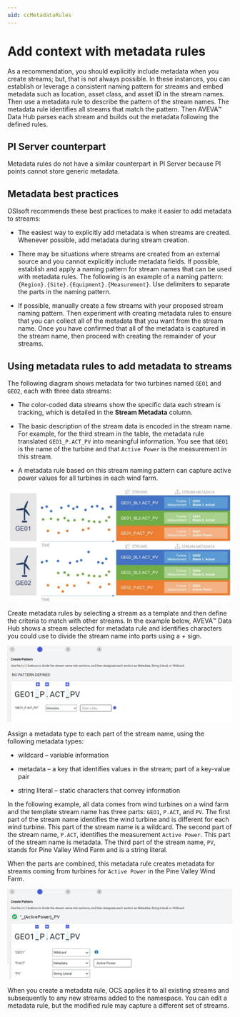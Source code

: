 ```yaml
---
uid: ccMetadataRules
---
```


# Add context with metadata rules

As a recommendation, you should explicitly include metadata when you create streams; but, that is not always possible. In these instances, you can establish or leverage a consistent naming pattern for streams and embed metadata such as location, asset class, and asset ID in the stream names. Then use a metadata rule to describe the pattern of the stream names. The metadata rule identifies all streams that match the pattern. Then AVEVA&trade; Data Hub parses each stream and builds out the metadata following the defined rules. 
<!-- Angela Flores 6/11/21 -Having read through the topic, I don't understand how you could use a metadata rule to "establish a consistent naming pattern". It seems like if the naming pattern is consistent, you can use metadata rules to decode the information stored in the name. Also, this topic talks about creating metadata rules and how they are applied to data streams, but then what? Where do I see this information? How does it help me? -->

## PI Server counterpart

Metadata rules do not have a similar counterpart in PI Server because PI points cannot store generic metadata. <!--If a similar feature existed in PI Server, it might be a tool that runs against a list of PI points and fills in their point attributes by parsing out different parts of a structured PI point name.--> <!-- Angela Flores 6/11/21 - I don't think the second sentence adds value. It is talking about a hypothetical tool. -->

## Metadata best practices  

OSIsoft recommends these best practices to make it easier to add metadata to streams:

- The easiest way to explicitly add metadata is when streams are created. Whenever possible, add metadata during stream creation.

- There may be situations where streams are created from an external source and you cannot explicitly include metadata fields. If possible, establish and apply a naming pattern for stream names that can be used with metadata rules.  The following is an example of a naming pattern: `{Region}.{Site}.{Equipment}.{Measurement}`. Use delimiters to separate the parts in the naming pattern. 

- If possible, manually create a few streams with your proposed stream naming pattern. Then experiment with creating metadata rules to ensure that you can collect all of the metadata that you want from the stream name. Once you have confirmed that all of the metadata is captured in the stream name, then proceed with creating the remainder of your streams.

## Using metadata rules to add metadata to streams

The following diagram shows metadata for two turbines named `GEO1` and `GEO2`, each with three data streams:

- The color-coded data streams show the specific data each stream is tracking, which is detailed in the **Stream Metadata** column.

- The basic description of the stream data is encoded in the stream name. For example, for the third stream in the table, the metadata rule translated `GEO1_P.ACT_PV` into meaningful information. You see that `GEO1` is the name of the turbine and that `Active Power` is the measurement in this stream.  

- A metadata rule based on this stream naming pattern can capture active power values for all turbines in each wind farm. 

![Metadata and streams](images/streams.jpg) 

Create metadata rules by selecting a stream as a template and then define the criteria to match with other streams. In the example below, AVEVA&trade; Data Hub shows a stream selected for metadata rule and identifies characters you could use to divide the stream name into parts using a + sign. 

![Adding metadata](images/metadata1.png)

Assign a metadata type to each part of the stream name, using the following metadata types:

- wildcard – variable information

- metadata – a key that identifies values in the stream; part of a key-value pair

- string literal – static characters that convey information

In the following example, all data comes from wind turbines on a wind farm and the template stream name has three parts: `GEO1`, `P.ACT`, and `PV`. The first part of the stream name identifies the wind turbine and is different for each wind turbine. This part of the stream name is a wildcard. The second part of the stream name, `P.ACT`, identifies the measurement `Active Power`. This part of the stream name is metadata. The third part of the stream name, `PV`, stands for Pine Valley Wind Farm and is a string literal. 

When the parts are combined, this metadata rule creates metadata for streams coming from turbines for `Active Power` in the Pine Valley Wind Farm.

![Adding metadata to streams](images/metadata2.png)
 
When you create a metadata rule, OCS applies it to all existing streams and subsequently to any new streams added to the namespace. You can edit a metadata rule, but the modified rule may capture a different set of streams.

